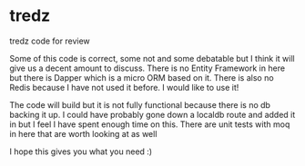 # tredz
tredz code for review

Some of this code is correct, some not and some debatable but I think it will give us a decent amount to discuss. There is no Entity Framework in here but there is Dapper which is a micro ORM based on it. There is also no Redis because I have not used it before. I would like to use it!

The code will build but it is not fully functional because there is no db backing it up. I could have probably gone down a localdb route and added it in but I feel I have spent enough time on this. There are unit tests with moq in here that are worth looking at as well

I hope this gives you what you need :)
